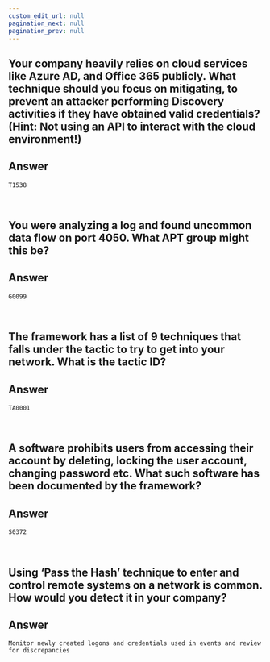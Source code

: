 ```yaml
---
custom_edit_url: null
pagination_next: null
pagination_prev: null
---
```


## Your company heavily relies on cloud services like Azure AD, and Office 365 publicly. What technique should you focus on mitigating, to prevent an attacker performing Discovery activities if they have obtained valid credentials? (Hint: Not using an API to interact with the cloud environment!)
## Answer
```
T1538
```

&nbsp;

## You were analyzing a log and found uncommon data flow on port 4050. What APT group might this be?
## Answer
```
G0099
```

&nbsp;

## The framework has a list of 9 techniques that falls under the tactic to try to get into your network. What is the tactic ID?
## Answer
```
TA0001
```

&nbsp;

## A software prohibits users from accessing their account by deleting, locking the user account, changing password etc. What such software has been documented by the framework?
## Answer
```
S0372
```

&nbsp;

## Using ‘Pass the Hash’ technique to enter and control remote systems on a network is common. How would you detect it in your company?
## Answer
```
Monitor newly created logons and credentials used in events and review for discrepancies
```
